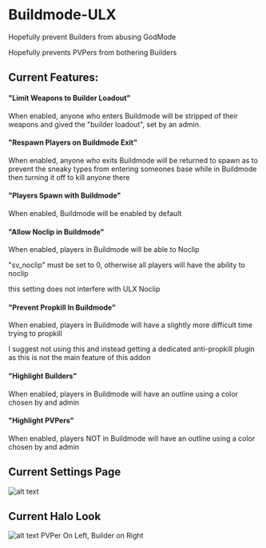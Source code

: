 # Buildmode-ULX
Hopefully prevent Builders from abusing GodMode

Hopefully prevents PVPers from bothering Builders

## Current Features:

#### "Limit Weapons to Builder Loadout"
When enabled, anyone who enters Buildmode will be stripped of their weapons and gived the "builder loadout", set by an admin.

#### "Respawn Players on Buildmode Exit"
When enabled, anyone who exits Buildmode will be returned to spawn as to prevent the sneaky types from entering someones base while in Buildmode then turning it off to kill anyone there

#### "Players Spawn with Buildmode"
When enabled, Buildmode will be enabled by default

#### "Allow Noclip in Buildmode"
When enabled, players in Buildmode will be able to Noclip

"sv_noclip" must be set to 0, otherwise all players will have the ability to noclip

this setting does not interfere with ULX Noclip

#### "Prevent Propkill In Buildmode"
When enabled, players in Buildmode will have a slightly more difficult time trying to propkill

I suggest not using this and instead getting a dedicated anti-propkill plugin as this is not the main feature of this addon

#### "Highlight Builders"
When enabled, players in Buildmode will have an outline using a color chosen by and admin

#### "Highlight PVPers"
When enabled, players NOT in Buildmode will have an outline using a color chosen by and admin

## Current Settings Page
![alt text](http://i.imgur.com/L2DAAwd.png "ULX Settings Page")

## Current Halo Look
![alt text](http://i.imgur.com/ShtCPL7.png "Halos")
PVPer On Left, Builder on Right
